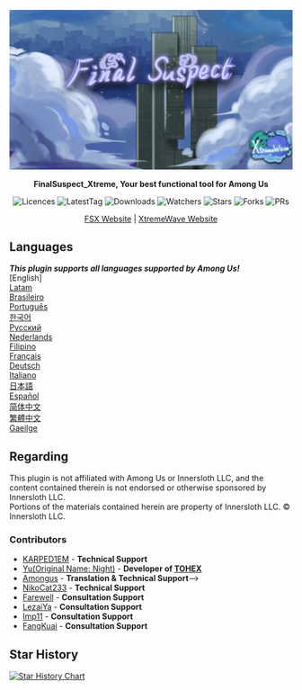 <div align="center">
	
![FSX-XtremeWave](Assets/FSX&XW.png)

**FinalSuspect_Xtreme, Your best functional tool for Among Us**

<img src="https://badgen.net/github/license/XtremeWave/FinalSuspect_Xtreme" alt="Licences">
<img src="https://badgen.net/github/tag/XtremeWave/FinalSuspect_Xtreme" alt="LatestTag">
<img src="https://badgen.net/github/assets-dl/XtremeWave/FinalSuspect_Xtreme" alt="Downloads">
<img src="https://badgen.net/github/watchers/XtremeWave/FinalSuspect_Xtreme" alt="Watchers">
<img src="https://badgen.net/github/stars/XtremeWave/FinalSuspect_Xtreme" alt="Stars">
<img src="https://badgen.net/github/forks/XtremeWave/FinalSuspect_Xtreme" alt="Forks">
<img src="https://badgen.net/github/prs/XtremeWave/FinalSuspect_Xtreme" alt="PRs">

[FSX Website](https://fsusx.top) | [XtremeWave Website](https://www.xtreme.net.cn)

</div>


## Languages
***This plugin supports all languages supported by Among Us!***<br>
[English] <br>
[Latam](README_es_LA.md) <br>
[Brasileiro](README_pt_BR.md) <br>
[Português](README_pt.md) <br>
[한국어](README_ko.md) <br>
[Русский](README_ru.md) <br>
[Nederlands](README_nl.md) <br>
[Filipino](README_tl.md) <br>
[Français](README_fr.md) <br>
[Deutsch](README_de.md) <br>
[Italiano](README_it.md) <br>
[日本語](README_ja.md) <br>
[Español](README_es.md) <br>
[简体中文](README_zh.md) <br>
[繁體中文](README_zh_CHT.md) <br>
[Gaeilge](README_ga.md) <br>

## Regarding
This plugin is not affiliated with Among Us or Innersloth LLC, and the content contained therein is not endorsed or otherwise sponsored by Innersloth LLC.<br>
Portions of the materials contained herein are property of Innersloth LLC. © Innersloth LLC.

### Contributors
 - [KARPED1EM](https://github.com/KARPED1EM) - **Technical Support**
 - [Yu(Original Name: Night)](https://github.com/night-gua) - **Developer of [TOHEX](https://tohex.cc)**
 - [Amongus](https://github.com/XiezibanWrite) - **Translation &amp; Technical Support**-->
 - [NikoCat233](https://github.com/NikoCat233) - **Technical Support**
 - [Farewell](https://github.com/ksduye) - **Consultation Support**
 - [LezaiYa](https://github.com/LezaiYa1) - **Consultation Support**
 - [Imp11](https://github.com/dabao40) - **Consultation Support**
 - [FangKuai](https://github.com/FangKuaiYa) - **Consultation Support**

## Star History
[![Star History Chart](https://api.star-history.com/svg?repos=XtremeWave/FinalSuspect_Xtreme&type=Date)](https://star-history.com/#XtremeWave/FinalSuspect_Xtreme&Date)

